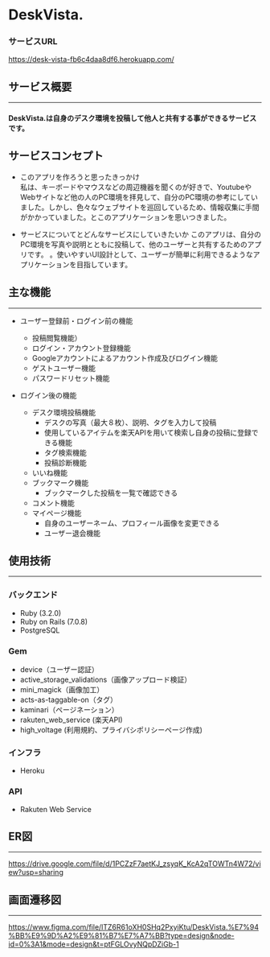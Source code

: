 # DeskVista.

### サービスURL
https://desk-vista-fb6c4daa8df6.herokuapp.com/

## サービス概要

---
#### DeskVista.は自身のデスク環境を投稿して他人と共有する事ができるサービスです。

## サービスコンセプト

- このアプリを作ろうと思ったきっかけ  
  私は、キーボードやマウスなどの周辺機器を聞くのが好きで、YoutubeやWebサイトなど他の人のPC環境を拝見して、自分のPC環境の参考にしていました。しかし、色々なウェブサイトを巡回しているため、情報収集に手間がかかっていました。とこのアプリケーションを思いつきました。

- サービスについてとどんなサービスにしていきたいか
  このアプリは、自分のPC環境を写真や説明とともに投稿して、他のユーザーと共有するためのアプリです。
  。使いやすいUI設計として、ユーザーが簡単に利用できるようなアプリケーションを目指しています。 

## 主な機能

---

- ユーザー登録前・ログイン前の機能
    - 投稿閲覧機能）
    - ログイン・アカウント登録機能
    - Googleアカウントによるアカウント作成及びログイン機能
    - ゲストユーザー機能
    - パスワードリセット機能

- ログイン後の機能
  - デスク環境投稿機能
    - デスクの写真（最大８枚）、説明、タグを入力して投稿
    - 使用しているアイテムを楽天APIを用いて検索し自身の投稿に登録できる機能
    - タグ検索機能
    - 投稿診断機能
  - いいね機能
  - ブックマーク機能
    - ブックマークした投稿を一覧で確認できる
  - コメント機能
  - マイページ機能
    - 自身のユーザーネーム、プロフィール画像を変更できる
    - ユーザー退会機能

## 使用技術

---

### バックエンド

- Ruby (3.2.0)
- Ruby on Rails (7.0.8)
- PostgreSQL

### Gem

- device（ユーザー認証）
- active_storage_validations（画像アップロード検証）
- mini_magick（画像加工）
- acts-as-taggable-on（タグ）
- kaminari（ページネーション）
- rakuten_web_service (楽天API)
- high_voltage (利用規約、プライバシポリシーページ作成)

### インフラ

- Heroku

### API

- Rakuten Web Service

## ER図

---

https://drive.google.com/file/d/1PCZzF7aetKJ_zsyqK_KcA2qTOWTn4W72/view?usp=sharing

## 画面遷移図

---

https://www.figma.com/file/lTZ6R61oXH0SHq2PxyiKtu/DeskVista.%E7%94%BB%E9%9D%A2%E9%81%B7%E7%A7%BB?type=design&node-id=0%3A1&mode=design&t=ptFGLOvyNQpDZiGb-1

